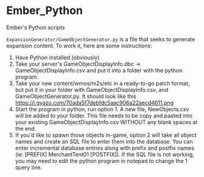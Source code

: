 # Ember_Python
Ember's Python scripts


`ExpansionGenerator/GameObjectGenerator.py` is a file that seeks to generate expansion content. To work it, here are some instructions:
1. Have Python installed (obviously)
2. Take your server's GameObjectDisplayInfo.dbc -> GameObjectDisplayInfo.csv and put it into a folder with the python program.
3. Take your new content/wmos/m2s/etc in a ready-to-go patch format, but put it in your folder with GameObjectDisplayInfo.csv, and GameObjectGenerator.py. It should look like this https://i.gyazo.com/70ada5f7debfdc5aac906a22aecd4611.png
4. Start the program in python, run option 1. A new file, NewObjects.csv will be added to your folder. This file needs to be copy and pasted into your existing GameObjectDisplayInfo.csv WITHOUT any blank spaces at the end.
5. If you'd like to spawn those objects in-game, option 2 will take all object names and create an SQL file to enter them into the database. You can enter incremental database entries along with prefix and postfix names (ie: [PREFIX] MerchantTent01 [POSTFIX]). If the SQL file is not working, you may need to edit the python program in notepad to change the 1 query line.
